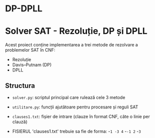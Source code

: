 # DP-DPLL
# Solver SAT - Rezoluție, DP și DPLL

Acest proiect conține implementarea a trei metode de rezolvare a problemelor SAT în CNF:

- Rezoluție
- Davis–Putnam (DP)
- DPLL

## Structura

- `solver.py`: scriptul principal care rulează cele 3 metode
- `utilitare.py`: funcții ajutătoare pentru procesare și reguli SAT
- `clauses1.txt`: fișier de intrare (clauze în format CNF, câte o linie per clauză)

- FISIERUL 'clauses1.txt' trebuie sa fie de forma:
-`1 -3 4`
-`-1 2`
-`3`



